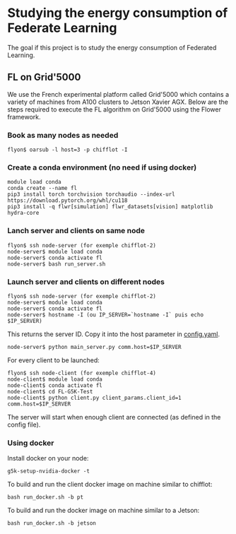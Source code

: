 # Studying the energy consumption of Federate Learning
The goal if this project is to study the energy consumption of Federated Learning.

## FL on Grid'5000
We use the French experimental platform called Grid'5000 which contains a variety of machines from A100 clusters to Jetson Xavier AGX.
Below are the steps required to execute the FL algorithm on Grid'5000 using the Flower framework.

### Book as many nodes as needed
```
flyon$ oarsub -l host=3 -p chifflot -I
```

### Create a conda environment (no need if using docker)
```
module load conda
conda create --name fl
pip3 install torch torchvision torchaudio --index-url https://download.pytorch.org/whl/cu118
pip3 install -q flwr[simulation] flwr_datasets[vision] matplotlib hydra-core
```
### Lanch server and clients on same node
```
flyon$ ssh node-server (for exemple chifflot-2)
node-server$ module load conda
node-server$ conda activate fl
node-server$ bash run_server.sh
```

### Launch server and clients on different nodes
```
flyon$ ssh node-server (for exemple chifflot-2)
node-server$ module load conda
node-server$ conda activate fl
node-server$ hostname -I (ou IP_SERVER=`hostname -I` puis echo $IP_SERVER)
```
This returns the server ID. 
Copy it into the host parameter in [config.yaml](./config/config_file.yaml).
```
node-server$ python main_server.py comm.host=$IP_SERVER
```
For every client to be launched:
```
flyon$ ssh node-client (for exemple chifflot-4)
node-client$ module load conda
node-client$ conda activate fl
node-client$ cd FL-G5K-Test
node-client$ python client.py client_params.client_id=1 comm.host=$IP_SERVER 
```
The server will start when enough client are connected (as defined in the config file).

### Using docker
Install docker on your node:
```
g5k-setup-nvidia-docker -t
```
To build and run the client docker image on machine similar to chifflot:
```
bash run_docker.sh -b pt
```
To build and run the docker image on machine similar to a Jetson:
```
bash run_docker.sh -b jetson
```